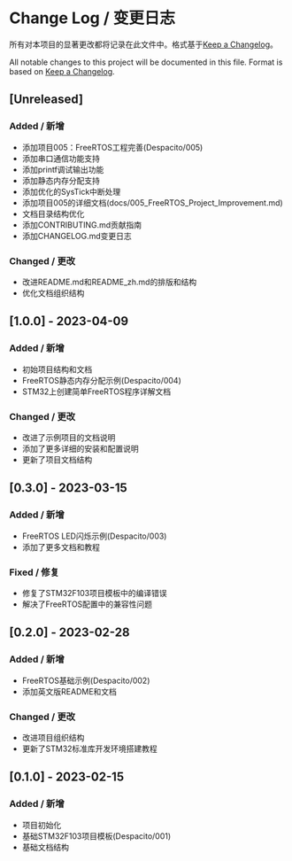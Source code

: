 # Change Log / 变更日志

所有对本项目的显著更改都将记录在此文件中。格式基于[Keep a Changelog](https://keepachangelog.com/zh-CN/1.0.0/)。

All notable changes to this project will be documented in this file. Format is based on [Keep a Changelog](https://keepachangelog.com/en/1.0.0/).

## [Unreleased]

### Added / 新增
- 添加项目005：FreeRTOS工程完善(Despacito/005)
- 添加串口通信功能支持
- 添加printf调试输出功能
- 添加静态内存分配支持
- 添加优化的SysTick中断处理
- 添加项目005的详细文档(docs/005_FreeRTOS_Project_Improvement.md)
- 文档目录结构优化
- 添加CONTRIBUTING.md贡献指南
- 添加CHANGELOG.md变更日志

### Changed / 更改
- 改进README.md和README_zh.md的排版和结构
- 优化文档组织结构

## [1.0.0] - 2023-04-09

### Added / 新增
- 初始项目结构和文档
- FreeRTOS静态内存分配示例(Despacito/004)
- STM32上创建简单FreeRTOS程序详解文档

### Changed / 更改
- 改进了示例项目的文档说明
- 添加了更多详细的安装和配置说明
- 更新了项目文档结构

## [0.3.0] - 2023-03-15

### Added / 新增
- FreeRTOS LED闪烁示例(Despacito/003)
- 添加了更多文档和教程

### Fixed / 修复
- 修复了STM32F103项目模板中的编译错误
- 解决了FreeRTOS配置中的兼容性问题

## [0.2.0] - 2023-02-28

### Added / 新增
- FreeRTOS基础示例(Despacito/002)
- 添加英文版README和文档

### Changed / 更改
- 改进项目组织结构
- 更新了STM32标准库开发环境搭建教程

## [0.1.0] - 2023-02-15

### Added / 新增
- 项目初始化
- 基础STM32F103项目模板(Despacito/001)
- 基础文档结构 